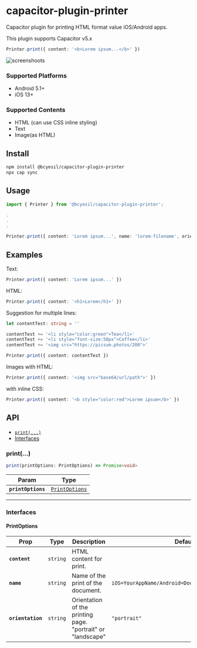 # capacitor-plugin-printer

Capacitor plugin for printing HTML format value iOS/Android apps.

This plugin supports Capacitor v5.x

```typescript
Printer.print({ content: '<b>Lorem ipsum...</b>' })
```

![screenshoots](https://github.com/BarisCanYesil/capacitor-plugin-printer/assets/17790689/818ea860-f3ba-4d8f-b08a-4df19ec57a43)

### Supported Platforms

- Android 5.1+
- iOS 13+

### Supported Contents

- HTML (can use CSS inline styling)
- Text
- Image(as HTML)

## Install

```bash
npm install @bcyesil/capacitor-plugin-printer
npx cap sync
```

## Usage

```typescript
import { Printer } from '@bcyesil/capacitor-plugin-printer';

.
.
.

Printer.print({ content: 'Lorem ipsum...', name: 'lorem-filename', orientation: 'landscape' })
```

## Examples

Text:

```typescript
Printer.print({ content: 'Lorem ipsum...' })
```

HTML:

```typescript
Printer.print({ content: '<h1>Lorem</h1>' })
```

Suggestion for multiple lines:

```typescript
let contentTest: string = ''

contentTest += '<li style="color:green">Tea</li>'
contentTest += '<li style="font-size:50px">Coffee</li>'
contentTest += '<img src="https://picsum.photos/200">'

Printer.print({ content: contentTest })
```

Images with HTML:

```typescript
Printer.print({ content: '<img src="base64/url/path">' })
```

with inline CSS:

```typescript
Printer.print({ content: '<b style="color:red">Lorem ipsum</b>' })
```

## API

<docgen-index>

- [`print(...)`](#print)
- [Interfaces](#interfaces)

</docgen-index>

<docgen-api>
<!--Update the source file JSDoc comments and rerun docgen to update the docs below-->

### print(...)

```typescript
print(printOptions: PrintOptions) => Promise<void>
```

| Param              | Type                                                  |
| ------------------ | ----------------------------------------------------- |
| **`printOptions`** | <code><a href="#printoptions">PrintOptions</a></code> |

---

### Interfaces

#### PrintOptions

| Prop              | Type                | Description                                                 | Default                                                        | Since |
| ----------------- | ------------------- | ----------------------------------------------------------- | -------------------------------------------------------------- | ----- |
| **`content`**     | <code>string</code> | HTML content for print.                                     |                                                                | 0.0.1 |
| **`name`**        | <code>string</code> | Name of the print of the document.                          | <code>iOS=YourAppName/Android=Document+CurrentTimestamp</code> | 0.0.1 |
| **`orientation`** | <code>string</code> | Orientation of the printing page. "portrait" or "landscape" | <code>"portrait"</code>                                        | 0.0.1 |

</docgen-api>

